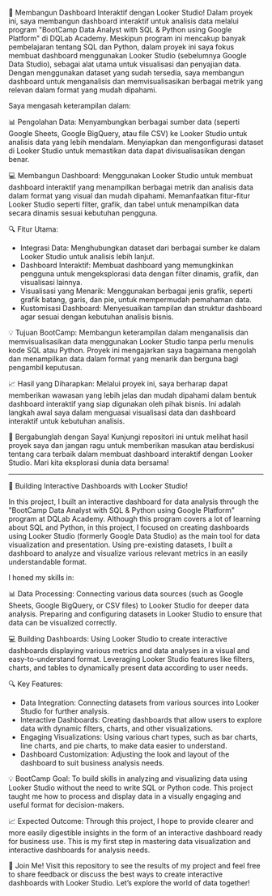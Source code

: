 🚀 Membangun Dashboard Interaktif dengan Looker Studio!
Dalam proyek ini, saya membangun dashboard interaktif untuk analisis data melalui program "BootCamp Data Analyst with SQL & Python using Google Platform" di DQLab Academy.
Meskipun program ini mencakup banyak pembelajaran tentang SQL dan Python, dalam proyek ini saya fokus membuat dashboard menggunakan Looker Studio (sebelumnya Google Data Studio), sebagai alat utama untuk visualisasi dan penyajian data. 
Dengan menggunakan dataset yang sudah tersedia, saya membangun dashboard untuk menganalisis dan memvisualisasikan berbagai metrik yang relevan dalam format yang mudah dipahami.

Saya mengasah keterampilan dalam:

📊 Pengolahan Data:
Menyambungkan berbagai sumber data (seperti Google Sheets, Google BigQuery, atau file CSV) ke Looker Studio untuk analisis data yang lebih mendalam.
Menyiapkan dan mengonfigurasi dataset di Looker Studio untuk memastikan data dapat divisualisasikan dengan benar.

💻 Membangun Dashboard:
Menggunakan Looker Studio untuk membuat dashboard interaktif yang menampilkan berbagai metrik dan analisis data dalam format yang visual dan mudah dipahami.
Memanfaatkan fitur-fitur Looker Studio seperti filter, grafik, dan tabel untuk menampilkan data secara dinamis sesuai kebutuhan pengguna.

🔍 Fitur Utama:
- Integrasi Data: Menghubungkan dataset dari berbagai sumber ke dalam Looker Studio untuk analisis lebih lanjut.
- Dashboard Interaktif: Membuat dashboard yang memungkinkan pengguna untuk mengeksplorasi data dengan filter dinamis, grafik, dan visualisasi lainnya.
- Visualisasi yang Menarik: Menggunakan berbagai jenis grafik, seperti grafik batang, garis, dan pie, untuk mempermudah pemahaman data.
- Kustomisasi Dashboard: Menyesuaikan tampilan dan struktur dashboard agar sesuai dengan kebutuhan analisis bisnis.

💡 Tujuan BootCamp:
Membangun keterampilan dalam menganalisis dan memvisualisasikan data menggunakan Looker Studio tanpa perlu menulis kode SQL atau Python.
Proyek ini mengajarkan saya bagaimana mengolah dan menampilkan data dalam format yang menarik dan berguna bagi pengambil keputusan.

📈 Hasil yang Diharapkan:
Melalui proyek ini, saya berharap dapat memberikan wawasan yang lebih jelas dan mudah dipahami dalam bentuk dashboard interaktif yang siap digunakan oleh pihak bisnis. 
Ini adalah langkah awal saya dalam menguasai visualisasi data dan dashboard interaktif untuk kebutuhan analisis.

🔗 Bergabunglah dengan Saya!
Kunjungi repositori ini untuk melihat hasil proyek saya dan jangan ragu untuk memberikan masukan atau berdiskusi tentang cara terbaik dalam membuat dashboard interaktif dengan Looker Studio.
Mari kita eksplorasi dunia data bersama!

________________________________________________________________________________________________________________________________________________________________________________________________________________________


🚀 Building Interactive Dashboards with Looker Studio!

In this project, I built an interactive dashboard for data analysis through the "BootCamp Data Analyst with SQL & Python using Google Platform" program at DQLab Academy.
Although this program covers a lot of learning about SQL and Python, in this project, I focused on creating dashboards using Looker Studio (formerly Google Data Studio) as the main tool for data visualization and presentation.
Using pre-existing datasets, I built a dashboard to analyze and visualize various relevant metrics in an easily understandable format.

I honed my skills in:

📊 Data Processing:
Connecting various data sources (such as Google Sheets, Google BigQuery, or CSV files) to Looker Studio for deeper data analysis.
Preparing and configuring datasets in Looker Studio to ensure that data can be visualized correctly.

💻 Building Dashboards:
Using Looker Studio to create interactive dashboards displaying various metrics and data analyses in a visual and easy-to-understand format.
Leveraging Looker Studio features like filters, charts, and tables to dynamically present data according to user needs.

🔍 Key Features:
- Data Integration: Connecting datasets from various sources into Looker Studio for further analysis.
- Interactive Dashboards: Creating dashboards that allow users to explore data with dynamic filters, charts, and other visualizations.
- Engaging Visualizations: Using various chart types, such as bar charts, line charts, and pie charts, to make data easier to understand.
- Dashboard Customization: Adjusting the look and layout of the dashboard to suit business analysis needs.

💡 BootCamp Goal:
To build skills in analyzing and visualizing data using Looker Studio without the need to write SQL or Python code.
This project taught me how to process and display data in a visually engaging and useful format for decision-makers.

📈 Expected Outcome:
Through this project, I hope to provide clearer and more easily digestible insights in the form of an interactive dashboard ready for business use.
This is my first step in mastering data visualization and interactive dashboards for analysis needs.

🔗 Join Me!
Visit this repository to see the results of my project and feel free to share feedback or discuss the best ways to create interactive dashboards with Looker Studio.
Let’s explore the world of data together!

